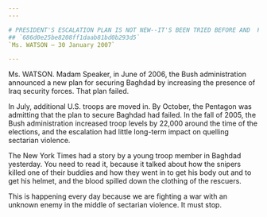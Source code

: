 ```yaml
---
---

# PRESIDENT'S ESCALATION PLAN IS NOT NEW--IT'S BEEN TRIED BEFORE AND  FAILED
## `686d0e25be8208ff1daab81bd0b293d5`
`Ms. WATSON — 30 January 2007`

---
```



Ms. WATSON. Madam Speaker, in June of 2006, the Bush administration 
announced a new plan for securing Baghdad by increasing the presence of 
Iraq security forces. That plan failed.

In July, additional U.S. troops are moved in. By October, the 
Pentagon was admitting that the plan to secure Baghdad had failed. In 
the fall of 2005, the Bush administration increased troop levels by 
22,000 around the time of the elections, and the escalation had little 
long-term impact on quelling sectarian violence.

The New York Times had a story by a young troop member in Baghdad 
yesterday. You need to read it, because it talked about how the snipers 
killed one of their buddies and how they went in to get his body out 
and to get his helmet, and the blood spilled down the clothing of the 
rescuers.

This is happening every day because we are fighting a war with an 
unknown enemy in the middle of sectarian violence. It must stop.
